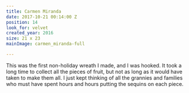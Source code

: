 ```yaml
---
title: Carmen Miranda
date: 2017-10-21 00:14:00 Z
position: 14
look_for: velvet
created_year: 2016
size: 21 x 23
mainImage: carmen_miranda-full

---
```


This was the first non-holiday wreath I made, and I was hooked. It took a long time to collect all the pieces of fruit, but not as long as it would have taken to make them all. I just kept thinking of all the grannies and families who must have spent hours and hours putting the sequins on each piece.
